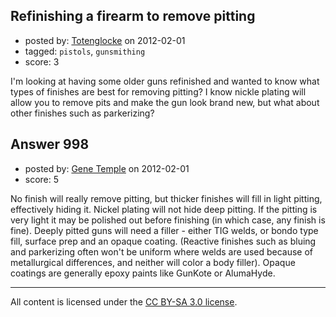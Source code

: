 ## Refinishing a firearm to remove pitting

- posted by: [Totenglocke](https://stackexchange.com/users/-1/198-totenglocke) on 2012-02-01
- tagged: `pistols`, `gunsmithing`
- score: 3

I'm looking at having some older guns refinished and wanted to know what types of finishes are best for removing pitting? I know nickle plating will allow you to remove pits and make the gun look brand new, but what about other finishes such as parkerizing?


## Answer 998

- posted by: [Gene Temple](https://stackexchange.com/users/-1/254-gene-temple) on 2012-02-01
- score: 5

No finish will really remove pitting, but thicker finishes will fill in light pitting, effectively hiding it.  Nickel plating will not hide deep pitting.  If the pitting is very light it may be polished out before finishing (in which case, any finish is fine).  Deeply pitted guns will need a filler - either TIG welds, or bondo type fill, surface prep and an opaque coating.  (Reactive finishes such as bluing and parkerizing often won't be uniform where welds are used because of metallurgical differences, and neither will color a body filler).  Opaque coatings are generally epoxy paints like GunKote or AlumaHyde.



---

All content is licensed under the [CC BY-SA 3.0 license](https://creativecommons.org/licenses/by-sa/3.0/).

